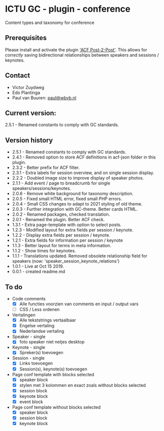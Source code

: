 # ICTU GC - plugin - conference
 Content types and taxonomy for conference

## Prerequisites
Please install and activate the plugin ['ACF Post-2-Post'](https://wordpress.org/plugins/post-2-post-for-acf/). 
This allows for _correctly_ saving bidirectional relationships between speakers and sessions / keynotes.

## Contact
* Victor Zuydweg
* Edo Plantinga
* Paul van Buuren: paul@wbvb.nl

## Current version:
2.5.1 - Renamed constants to comply with GC standards.

## Version history
* 2.5.1 - Renamed constants to comply with GC standards.
* 2.4.1 - Removed option to store ACF definitions in acf-json folder in this plugin.
* 2.3.2 - Better prefix for ACF filter.
* 2.3.1 - Extra labels for session overview, and on single session display.
* 2.2.2 - Doubled image size to improve display of speaker photos.
* 2.1.1 - Add event / page to breadcrumb for single speakers/sessions/keynotes.
* 2.0.6 - Remove white background for taxonomy description.
* 2.0.5 - Fixed small HTML error, fixed small PHP errors.
* 2.0.4 - Small CSS changes to adapt to 2021 styling of old theme. 
* 2.0.3 - Further integration with GC-theme. Better cards HTML. 
* 2.0.2 - Renamed packages, checked translation.
* 2.0.1 - Renamed the plugin. Better ACF check.
* 1.3.1 - Extra page-template with option to select posts.
* 1.2.3 - Modified layout for extra fields per session / keynote.
* 1.2.2 - Display extra fields per session / keynote.
* 1.2.1 - Extra fields for information per session / keynote
* 1.1.3 - Better layout for terms in meta information.
* 1.1.2 - Show times for keynotes.
* 1.1.1 - Translations updated. Removed obsolete relationship field for speakers (now: 'speaker_session_keynote_relations')
* 1.0.1 - Live at Oct 15 2019.
* 0.0.1 - created readme.md




## To do

* Code comments
	- [x] Alle functies voorzien van comments en input / output vars
	- [ ] CSS / Less ordenen
* Vertalingen
	- [x] Alle tekststrings vertaalbaar
	- [x] Engelse vertaling
	- [x] Nederlandse vertaling
* Speaker - single
	- [x] foto speaker niet netjes desktop
* Keynote - single
	- [x] Spreker(s) toevoegen
* Session - single
	- [x] Links toevoegen
	- [x] Session(s), keynote(s) toevoegen
* Page conf template with blocks selected
	- [x] speaker block
	- [x] stylen met 3 kolommen en exact zoals without blocks selected	
	- [x] session block
	- [x] keynote block
	- [x] event block
* Page conf template without blocks selected
	- [x] speaker block
	- [x] session block
	- [x] keynote block
